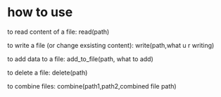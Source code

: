 # how to use

to read content of a file:
read(path)

to write a file (or change exsisting content):
write(path,what u r writing)

to add data to a file: 
add_to_file(path, what to add)

to delete a file:
delete(path)

to combine files:
combine(path1,path2,combined file path)
